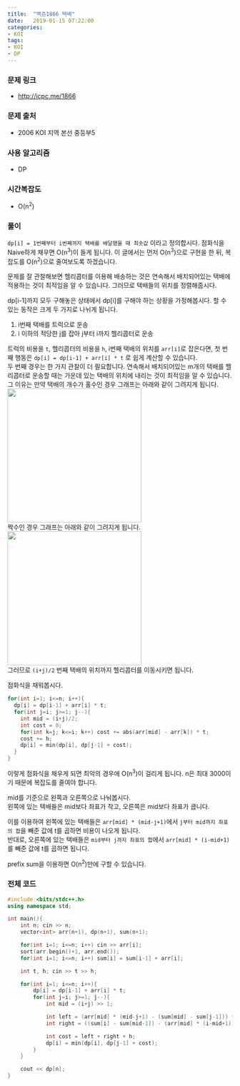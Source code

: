 ```yaml
---
title:  "백준1866 택배"
date:   2019-01-15 07:22:00
categories:
- KOI
tags:
- KOI
- DP
---
```


### 문제 링크
* http://icpc.me/1866

### 문제 출처
* 2006 KOI 지역 본선 중등부5

### 사용 알고리즘
* DP

### 시간복잡도
* O(n<sup>2</sup>)

### 풀이
`dp[i] = 1번째부터 i번째까지 택배를 배달했을 때 최솟값` 이라고 정의합시다. 점화식을 Naive하게 채우면 O(n<sup>3</sup>)이 들게 됩니다. 이 글에서는 먼저 O(n<sup>3</sup>)으로 구현을 한 뒤, 복잡도를 O(n<sup>2</sup>)으로 줄여보도록 하겠습니다.

문제를 잘 관찰해보면 헬리콥터를 이용해 배송하는 것은 연속해서 배치되어있는 택배에 적용하는 것이 최적임을 알 수 있습니다. 그러므로 택배들의 위치를 정렬해줍시다.

dp[i-1]까지 모두 구해놓은 상태에서 dp[i]를 구해야 하는 상황을 가정해봅시다. 할 수 있는 동작은 크게 두 가지로 나뉘게 됩니다.<br>
1. i번째 택배를 트럭으로 운송
2. i 이하의 적당한 j를 잡아 j부터 i까지 헬리콥터로 운송

트럭의 비용을 `t`, 헬리콥터의 비용을 `h`, i번째 택배의 위치를 `arr[i]`로 잡은다면, 첫 번째 행동은 `dp[i] = dp[i-1] + arr[i] * t` 로 쉽게 계산할 수 있습니다.<br>
두 번째 경우는 한 가지 관찰이 더 필요합니다. 연속해서 배치되어있는 m개의 택배를 헬리콥터로 운송할 때는 가운데 있는 택배의 위치에 내리는 것이 최적임을 알 수 있습니다.<br>
그 이유는 만약 택배의 개수가 홀수인 경우 그래프는 아래와 같이 그려지게 됩니다.<br>
<img src = "https://i.imgur.com/cRzOy1w.png" width = "300px"><br>
짝수인 경우 그래프는 아래와 같이 그려지게 됩니다.<br>
<img src = "https://i.imgur.com/iW3ITPn.png" width = "300px"><br>
그러므로 `(i+j)/2` 번째 택배의 위치까지 헬리콥터를 이동시키면 됩니다.

점화식을 채워봅시다.
```cpp
for(int i=1; i<=n; i++){
  dp[i] = dp[i-1] + arr[i] * t;
  for(int j=i; j>=1; j--){
    int mid = (i+j)/2;
    int cost = 0;
    for(int k=j; k<=i; k++) cost += abs(arr[mid] - arr[k]) * t;
    cost += h;
    dp[i] = min(dp[i], dp[j-1] + cost);
  }
}
```
이렇게 점화식을 채우게 되면 최악의 경우에 O(n<sup>3</sup>)이 걸리게 됩니다. n은 최대 3000이기 때문에 복잡도를 줄여야 합니다.

mid를 기준으로 왼쪽과 오른쪽으로 나눠봅시다.<br>
왼쪽에 있는 택배들은 mid보다 좌표가 작고, 오른쪽은 mid보다 좌표가 큽니다.

이를 이용하여 왼쪽에 있는 택배들은 `arr[mid] * (mid-j+1)`에서 `j부터 mid까지 좌표의 합`을 빼준 값에 t를 곱하면 비용이 나오게 됩니다.<br>
반대로, 오른쪽에 있는 택배들은 `mid부터 j까지 좌표의 합`에서 `arr[mid] * (i-mid+1)`를 빼준 값에 t를 곱하면 됩니다.

prefix sum을 이용하면 O(n<sup>2</sup>)만에 구할 수 있습니다.

### 전체 코드
```cpp
#include <bits/stdc++.h>
using namespace std;

int main(){
	int n; cin >> n;
	vector<int> arr(n+1), dp(n+1), sum(n+1);

	for(int i=1; i<=n; i++) cin >> arr[i];
	sort(arr.begin()+1, arr.end());
	for(int i=1; i<=n; i++) sum[i] = sum[i-1] + arr[i];

	int t, h; cin >> t >> h;

	for(int i=1; i<=n; i++){
		dp[i] = dp[i-1] + arr[i] * t;
		for(int j=i; j>=1; j--){
			int mid = (i+j) >> 1;

			int left = (arr[mid] * (mid-j+1) - (sum[mid] - sum[j-1])) * t;
			int right = ((sum[i] - sum[mid-1]) - (arr[mid] * (i-mid+1))) * t;

			int cost = left + right + h;
			dp[i] = min(dp[i], dp[j-1] + cost);
		}
	}

	cout << dp[n];
}
```
